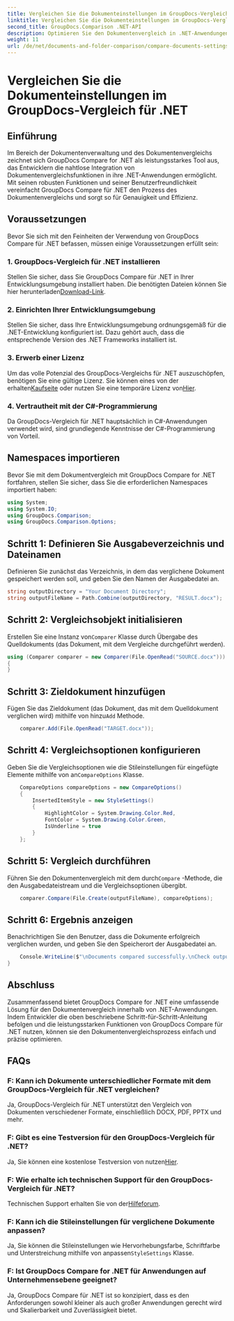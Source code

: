 ```yaml
---
title: Vergleichen Sie die Dokumenteinstellungen im GroupDocs-Vergleich für .NET
linktitle: Vergleichen Sie die Dokumenteinstellungen im GroupDocs-Vergleich für .NET
second_title: GroupDocs.Comparison .NET-API
description: Optimieren Sie den Dokumentenvergleich in .NET-Anwendungen mit GroupDocs-Vergleich. Vergleichen Sie Dokumente mühelos mit erweiterten Funktionen.
weight: 11
url: /de/net/documents-and-folder-comparison/compare-documents-settings-dotnet/
---
```


# Vergleichen Sie die Dokumenteinstellungen im GroupDocs-Vergleich für .NET

## Einführung
Im Bereich der Dokumentenverwaltung und des Dokumentenvergleichs zeichnet sich GroupDocs Compare for .NET als leistungsstarkes Tool aus, das Entwicklern die nahtlose Integration von Dokumentenvergleichsfunktionen in ihre .NET-Anwendungen ermöglicht. Mit seinen robusten Funktionen und seiner Benutzerfreundlichkeit vereinfacht GroupDocs Compare für .NET den Prozess des Dokumentenvergleichs und sorgt so für Genauigkeit und Effizienz.
## Voraussetzungen
Bevor Sie sich mit den Feinheiten der Verwendung von GroupDocs Compare für .NET befassen, müssen einige Voraussetzungen erfüllt sein:
### 1. GroupDocs-Vergleich für .NET installieren
 Stellen Sie sicher, dass Sie GroupDocs Compare für .NET in Ihrer Entwicklungsumgebung installiert haben. Die benötigten Dateien können Sie hier herunterladen[Download-Link](https://releases.groupdocs.com/comparison/net/).
### 2. Einrichten Ihrer Entwicklungsumgebung
Stellen Sie sicher, dass Ihre Entwicklungsumgebung ordnungsgemäß für die .NET-Entwicklung konfiguriert ist. Dazu gehört auch, dass die entsprechende Version des .NET Frameworks installiert ist.
### 3. Erwerb einer Lizenz
Um das volle Potenzial des GroupDocs-Vergleichs für .NET auszuschöpfen, benötigen Sie eine gültige Lizenz. Sie können eines von der erhalten[Kaufseite](https://purchase.groupdocs.com/buy) oder nutzen Sie eine temporäre Lizenz von[Hier](https://purchase.groupdocs.com/temporary-license/).
### 4. Vertrautheit mit der C#-Programmierung
Da GroupDocs-Vergleich für .NET hauptsächlich in C#-Anwendungen verwendet wird, sind grundlegende Kenntnisse der C#-Programmierung von Vorteil.

## Namespaces importieren
Bevor Sie mit dem Dokumentvergleich mit GroupDocs Compare for .NET fortfahren, stellen Sie sicher, dass Sie die erforderlichen Namespaces importiert haben:
```csharp
using System;
using System.IO;
using GroupDocs.Comparison;
using GroupDocs.Comparison.Options;
```
## Schritt 1: Definieren Sie Ausgabeverzeichnis und Dateinamen
Definieren Sie zunächst das Verzeichnis, in dem das verglichene Dokument gespeichert werden soll, und geben Sie den Namen der Ausgabedatei an.
```csharp
string outputDirectory = "Your Document Directory";
string outputFileName = Path.Combine(outputDirectory, "RESULT.docx");
```
## Schritt 2: Vergleichsobjekt initialisieren
 Erstellen Sie eine Instanz von`Comparer` Klasse durch Übergabe des Quelldokuments (das Dokument, mit dem Vergleiche durchgeführt werden).
```csharp
using (Comparer comparer = new Comparer(File.OpenRead("SOURCE.docx")))
{
}
```
## Schritt 3: Zieldokument hinzufügen
 Fügen Sie das Zieldokument (das Dokument, das mit dem Quelldokument verglichen wird) mithilfe von hinzu`Add` Methode.
```csharp
    comparer.Add(File.OpenRead("TARGET.docx"));
```
## Schritt 4: Vergleichsoptionen konfigurieren
 Geben Sie die Vergleichsoptionen wie die Stileinstellungen für eingefügte Elemente mithilfe von an`CompareOptions` Klasse.
```csharp
    CompareOptions compareOptions = new CompareOptions()
    {
        InsertedItemStyle = new StyleSettings()
        {
            HighlightColor = System.Drawing.Color.Red,
            FontColor = System.Drawing.Color.Green,
            IsUnderline = true
        }
    };
```
## Schritt 5: Vergleich durchführen
 Führen Sie den Dokumentenvergleich mit dem durch`Compare` -Methode, die den Ausgabedateistream und die Vergleichsoptionen übergibt.
```csharp
    comparer.Compare(File.Create(outputFileName), compareOptions);
```
## Schritt 6: Ergebnis anzeigen
Benachrichtigen Sie den Benutzer, dass die Dokumente erfolgreich verglichen wurden, und geben Sie den Speicherort der Ausgabedatei an.
```csharp
    Console.WriteLine($"\nDocuments compared successfully.\nCheck output in {Directory.GetCurrentDirectory()}.");
}
```

## Abschluss
Zusammenfassend bietet GroupDocs Compare for .NET eine umfassende Lösung für den Dokumentenvergleich innerhalb von .NET-Anwendungen. Indem Entwickler die oben beschriebene Schritt-für-Schritt-Anleitung befolgen und die leistungsstarken Funktionen von GroupDocs Compare für .NET nutzen, können sie den Dokumentenvergleichsprozess einfach und präzise optimieren.
## FAQs
### F: Kann ich Dokumente unterschiedlicher Formate mit dem GroupDocs-Vergleich für .NET vergleichen?
Ja, GroupDocs-Vergleich für .NET unterstützt den Vergleich von Dokumenten verschiedener Formate, einschließlich DOCX, PDF, PPTX und mehr.
### F: Gibt es eine Testversion für den GroupDocs-Vergleich für .NET?
 Ja, Sie können eine kostenlose Testversion von nutzen[Hier](https://releases.groupdocs.com/).
### F: Wie erhalte ich technischen Support für den GroupDocs-Vergleich für .NET?
 Technischen Support erhalten Sie von der[Hilfeforum](https://forum.groupdocs.com/c/comparison/12).
### F: Kann ich die Stileinstellungen für verglichene Dokumente anpassen?
 Ja, Sie können die Stileinstellungen wie Hervorhebungsfarbe, Schriftfarbe und Unterstreichung mithilfe von anpassen`StyleSettings` Klasse.
### F: Ist GroupDocs Compare for .NET für Anwendungen auf Unternehmensebene geeignet?
Ja, GroupDocs Compare für .NET ist so konzipiert, dass es den Anforderungen sowohl kleiner als auch großer Anwendungen gerecht wird und Skalierbarkeit und Zuverlässigkeit bietet.